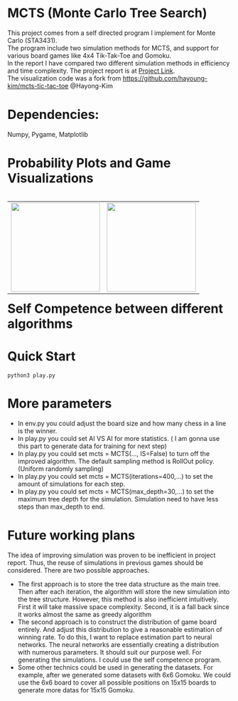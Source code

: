 # MCTS (Monte Carlo Tree Search)
This project comes from a self directed program I implement for Monte Carlo (STA3431). \
The program include two simulation methods for MCTS, and support for various board games like 4x4 Tik-Tak-Toe and Gomoku. \
In the report I have compared two different simulation methods in efficiency and time complexity. The project report is at [Project Link](https://www.wei-siyi.com/files/STA3431_Project_Report.pdf). \
The visualization code was a fork from https://github.com/hayoung-kim/mcts-tic-tac-toe @Hayong-Kim

# Dependencies:
Numpy, Pygame, Matplotlib

# Probability Plots and Game Visualizations

<table align='left'>
<tr>
<td><img src='https://www.wei-siyi.com/images/MCTS_6x6Board.png' width='200' height='200'/></td>
<td><img src='https://www.wei-siyi.com/images/MCTS_6x6Prob.png' width='200' height='200'/></td>
</tr>
</table>

# Self Competence between different algorithms

# Quick Start
```
python3 play.py
```

# More parameters
* In env.py you could adjust the board size and how many chess in a line is the winner.
* In play.py you could set AI VS AI for more statistics. ( I am gonna use this part to generate data for training for next step)
* In play.py you could set mcts = MCTS(..., IS=False) to turn off the improved algorithm. The default sampling method is RollOut policy. (Uniform randomly sampling)
* In play.py you could set mcts = MCTS(iterations=400,...) to set the amount of simulations for each step.
* In play.py you could set mcts = MCTS(max_depth=30,...) to set the maximum tree depth for the simulation. Simulation need to have less steps than max_depth to end.

# Future working plans
The idea of improving simulation was proven to be inefficient in project report. Thus, the reuse of simulations in previous games should be considered. There are two possible approaches.
* The first approach is to store the tree data structure as the main tree. Then after each iteration, the algorithm will store the new simulation into the tree structure. However, this method is also inefficient intuitively. First it will take massive space complexity. Second, it is a fall back since it works almost the same as greedy algorithm
* The second approach is to construct the distribution of game board entirely. And adjust this distribution to give a reasonable estimation of winning rate. To do this, I want to replace estimation part to neural networks. The neural networks are essentially creating a distribution with numerous parameters. It should suit our purpose well. For generating the simulations. I could use the self competence program.
* Some other technics could be used in generating the datasets. For example, after we generated some datasets with 6x6 Gomoku. We could use the 6x6 board to cover all possible positions on 15x15 boards to generate more datas for 15x15 Gomoku.
